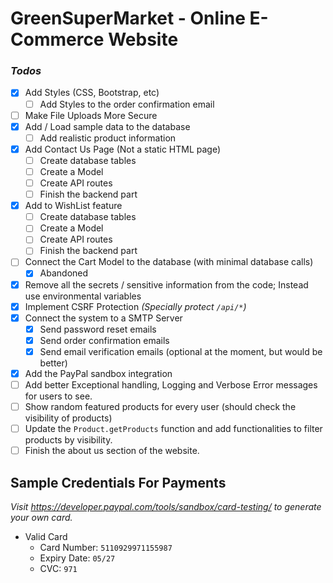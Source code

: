 # GreenSuperMarket - Online E-Commerce Website

### *Todos*
- [X] Add Styles (CSS, Bootstrap, etc)
  - [ ] Add Styles to the order confirmation email
- [ ] Make File Uploads More Secure
- [X] Add / Load sample data to the database
  - [ ] Add realistic product information
- [X] Add Contact Us Page (Not a static HTML page)
  - [ ] Create database tables
  - [ ] Create a Model
  - [ ] Create API routes
  - [ ] Finish the backend part
- [X] Add to WishList feature
  - [ ] Create database tables
  - [ ] Create a Model
  - [ ] Create API routes
  - [ ] Finish the backend part
- [ ] Connect the Cart Model to the database (with minimal database calls)
  - [X] Abandoned
- [X] Remove all the secrets / sensitive information from the code; Instead use environmental variables
- [X] Implement CSRF Protection *(Specially protect `/api/*`)*
- [X] Connect the system to a SMTP Server
  - [X] Send password reset emails
  - [X] Send order confirmation emails
  - [X] Send email verification emails (optional at the moment, but would be better)
- [X] Add the PayPal sandbox integration
- [ ] Add better Exceptional handling, Logging and Verbose Error messages for users to see.
- [ ] Show random featured products for every user (should check the visibility of products)
- [ ] Update the `Product.getProducts` function and add functionalities to filter products by visibility.
- [ ] Finish the about us section of the website.

## Sample Credentials For Payments
*Visit https://developer.paypal.com/tools/sandbox/card-testing/ to generate your own card.*
- Valid Card
  - Card Number: `5110929971155987`
  - Expiry Date: `05/27`
  - CVC: `971`
